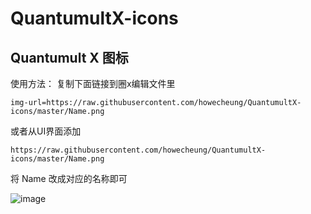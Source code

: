 # QuantumultX-icons
## Quantumult X 图标
    
使用方法： 复制下面链接到圈x编辑文件里
    
    img-url=https://raw.githubusercontent.com/howecheung/QuantumultX-icons/master/Name.png
    
或者从UI界面添加

    https://raw.githubusercontent.com/howecheung/QuantumultX-icons/master/Name.png

将 Name 改成对应的名称即可

![image](https://raw.githubusercontent.com/howecheung/QuantumultX-icons/master/README/Allicons.png)

